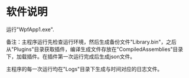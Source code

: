 # 软件说明

运行"WpfApp1.exe".

备注：主程序运行先检查运行环境，然后生成备份文件"Library.bin"，之后从"Plugins"目录获取插件，编译生成文件存放在"CompiledAssemblies"目录下，加载插件。在插件第一次运行完成后生成json文件。

主程序的每一次运行均在"Logs"目录下生成与时间对应的日志文件。
